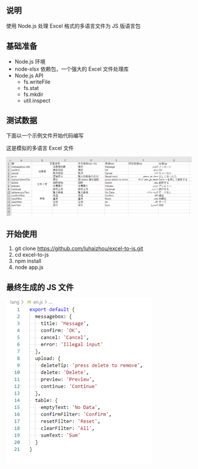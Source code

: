 ## 说明
使用 Node.js 处理 Excel 格式的多语言文件为 JS 版语言包

## 基础准备
- Node.js 环境
- node-xlsx 依赖包，一个强大的 Excel 文件处理库
- Node.js API
    - fs.writeFile
    - fs.stat
    - fs.mkdir
    - util.inspect

## 测试数据
下面以一个示例文件开始代码编写

这是模拟的多语言 Excel 文件

![](./img/8205304.png)

## 开始使用
1. git clone https://github.com/luhaizhou/excel-to-js.git
2. cd excel-to-js
3. npm install
4. node app.js
## 最终生成的 JS 文件

![](./img/8205330.png)
